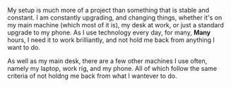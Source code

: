 My setup is much more of a project than something that is stable and constant. I am constantly upgrading, and changing things, whether it's on my main machine (which most of it is), my desk at work, or just a standard upgrade to my phone. As I use technology every day, for many, __Many__ hours, I need it to work brilliantly, and not hold me back from anything I want to do.

As well as my main desk, there are a few other machines I use often, namely my laptop, work rig, and my phone. All of which follow the same criteria of not holdng me back from what I wantever to do.
